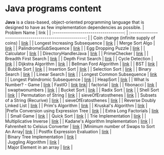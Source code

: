 # Java programs content

**Java** is a class-based, object-oriented programming language that is designed to have as few implementation dependencies as possible.
|              Problem Name              |                           link                            |
| :------------------------------------: | :-------------------------------------------------------: |
| Coin change (infinite supply of coins) |                [link](./CoinChange_i.java)                |
|     Longest Increasing Subsequence     |        [link](./LongestIncreasingSubsequence.java)        |
|            Merge Sort Algo             |                 [link](./MergeSort.java)                  |
|         PalindromeSubSequence          |                 [link](./PalindromeSubSequence.java)      |
|         Egg Dropping Puzzle            |                 [link](./EggDroppingPuzzle.java)          |
|          Calculator                    |      [link](./Calculator/Calculator.java)                 |
|       DirectoryHandlerJava             |                 [link](./DirectoryHandlerJava.java)       |
|           PrimeChecker                 |        [link](./PrimeChecker.java)                        |
|           Breadth First Search         |        [link](./Graphs/BreadthFirstSearch.java)           |
|           Depth First Search           |        [link](./Graphs/DepthFirstSearch.java)             |
|           Cycle Detection              |        [link](./Graphs/CycleDetection.java)               |
|           Dijkstra Algorithm           |        [link](./Graphs/DijkstraAlgorithm.java)            |
|           Bellman Ford Algorithm       |        [link](./Graphs/BellmanFordAlgorithm.java)         |
|           BST                          |        [link](./binarySearchTree.java)                    |
|           Bubble Sort                  |        [link](./bubbleSort.java)                          |
|           Insertion Sort               |        [link](./insertionSort.java)                       |
|           Selection Sort               |        [link](./selectionSort.java)                       |
|           Binary Search                |        [link](./BinarySearch.java)                        |
|           Linear Search                |        [link](./LinearSearch.java)                        |
|    Longest Common Subsequence          |        [link](./LongestCommonSubsequence.java)            |
|    Longest Palindromic Subsequence     |        [link](./LongestPalindromicSubsequence.java)       |
|           HeapSort                     |        [link](./HeapSort.java)                            |
|         What Is Number? - Game         |        [link](./WhatIsNumberGame.java)
|           FastIO                       |  [link](./FastIO/Reader.java) [link](./FastIO/Writer.java)|
|           factorial                    |       [link](./factorial.java)                            |
|           fibonacci                    |       [link](./fibonacci.java)                            |
|           swaptwonumbers               |       [link](./swapTwoNumbers.java)                       |
|           Bucket Sort                  |        [link](./BucketSort.java)                          |
|           Radix Sort                   |        [link](./RadixSort.java)                           |
|           Shell Sort                   |        [link](./ShellSort.java)                           |
|           Permutation of String        |       [link](./PermutaionOfString.java)                   |
|           sieveOfEratosthenes          |        [link](./sieveOfEratosthenes.java)                 |
|    Subsets of a String (Recurive)      |        [link](./SubsetsOfAString.java)                    |
|           sieveOfEratosthenes          |       [link](./sieveOfEratosthenes.java)                  |
|       Reverse Doubly Linked List       |        [link](./reverseDoublyLinkedList.java)             |
|           Prim's Algorithm             |       [link](./Graphs/PrimsAlgorithm.java)                |
|           Kruskal's Algorithm          |       [link](./Graphs/KruskalsAlgorithm.java)             |
|Prefix Conversion using Expression Tree |       [link](./PrefixConversion.java)                     |
|           Extra Long Factorials        |        [link](./ExtraLongFactorial.java)                  |
|           Small Game                   |        [link](./Small_Game/Game.java)                     |
|           Quick Sort                   |        [link](./QuickSort.java)                           |
|           Trie Implementation          |        [link](./Trie_Implementation.java)                 |
|           Multiplicative Inverse       |        [link](./MultiplicativeInverse.java)               |
|           Kadane's Algorithm Implementation          |        [link](./kadanesalgorithm.java)      |
|    Fahrenheit to Celsius Converter     |        [link](./Fahrenheit_to_Celsius.java)               |
|Minimum number of Swaps to Sort An Array|        [link](./MinSwapsTOSortArray.java)                 |
|     Postfix Expression Evaluation      |        [link](./PostfixEvaluation.java)                   |    
|       Binary Tree Implementation       |        [link](./BinaryTree.java)                          |  
|           Juggling Algorithm           |        [link](./JugglingAlgorithm.java)                   |  
|       Major Element in an array        |        [link](./MajorElement.java)                        |
